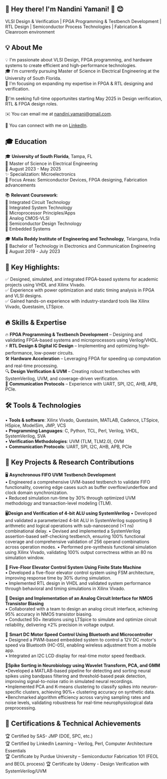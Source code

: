  🚀 Hey there! I'm Nandini Yamani! 👋 😊  
----
VLSI Design & Verification | FPGA Programming & Testbench Development | RTL Design | Semiconductor Process Technologies | Fabrication & Cleanroom environment

💡 About Me  
----
💡 I'm passionate about VLSI Design, FPGA programming, and hardware systems to create efficient and high-performance technologies.  
🎓 I'm currently pursuing Master of Science in Electrical Engineering at the University of South Florida.  
🌱 I'm focusing on expanding my expertise in FPGA & RTL designing and verification.  

💬I'm seeking full-time opportunites starting May 2025 in Design verification, RTL & FPGA design roles.

✉️ You can email me at nandini.yamani@gmail.com. 

🔗 You can connect with me on [LinkedIn](https://www.linkedin.com/in/https://www.linkedin.com/in/nandini-yamani-b6a013233/).
   

🎓 Education  
-----
🎓 **University of South Florida**, Tampa, FL  
📍 Master of Science in Electrical Engineering  
📅 August 2023 - May 2025  
✨ Specialization: Microelectronics  
🔬 Focus Areas: Semiconductor Devices, FPGA designing, Fabrication advancements

📚 **Relevant Coursework**:   
🔹 Integrated Circuit Technology  
🔹 Integrated System Technology  
🔹 Microprocessor Principles/Apps  
🔹 Analog CMOS-VLSI    
🔹 Semiconductor Design Technology   
🔹 Embedded Systems    

🎓 **Malla Reddy Institute of Engineering and Technology**, Telangana, India  
📍 Bachelor of Technology in Electronics and Communication Engineering  
📅 August 2019 - July 2023  

📌 Key Highlights:  
----
✅ Designed, simulated, and integrated FPGA-based systems for academic projects using VHDL and Xilinx Vivado.  
✅ Experience with power optimization and static timing analysis in FPGA and VLSI designs.  
✅ Gained hands-on experience with industry-standard tools like Xilinx Vivado, Questasim, LTSpice.  

🔥 Skills & Expertise 
----
🔥 **FPGA Programming & Testbench Development** – Designing and validating FPGA-based systems and microprocessors using Verilog/VHDL.  
⚡ **RTL Design & Digital IC Design** – Implementing and optimizing high-performance, low-power circuits.  
🛠️ **Hardware Acceleration** – Leveraging FPGA for speeding up computation and real-time processing.  
🔍 **Design Verification & UVM** – Creating robust testbenches with SystemVerilog, UVM, and coverage-driven verification.  
📡 **Communication Protocols** – Experience with UART, SPI, I2C, AHB, APB, PCIe.  

🛠️ Tools & Technologies  
----
• **Tools & software**: Xilinx Vivado, Questasim, MATLAB, Cadence, LTSpice, HSpice, ModelSim, JMP, VCS  
• **Programming Languages**: C, Python, TCL, Perl, Verilog, VHDL, SystemVerilog, SVA  
• **Verification Methodologies**: UVM (TLM, TLM2.0), OVM  
• **Communication Protocols**: UART, SPI, I2C, AHB, APB, PCIe  

🔬 Key Projects & Research Contributions  
----
🖥️ **Asynchronous FIFO UVM Testbench Development**  
• Engineered a comprehensive UVM-based testbench to validate FIFO functionality, covering edge cases such as buffer overflow/underflow and clock domain synchronization.  
• Reduced simulation run-time by 30% through optimized UVM methodology and transaction-level modeling (TLM).  

🖥️**Design and Verification of 4-bit ALU using SystemVerilog**
•	Developed and validated a parameterized 4-bit ALU in SystemVerilog supporting 8 arithmetic and logical operations with sub-nanosecond (<1 ns) combinational delay.
•	Devised and implemented a SystemVerilog assertion-based self-checking testbench, ensuring 100% functional coverage and comprehensive validation of 256 operand combinations across operation modes.
•	Performed pre-synthesis functional simulation using Xilinx Vivado, validating 100% output correctness within an 80 ns simulation window.

🏢 **Five-Floor Elevator Control System Using Finite State Machine**  
• Developed a five-floor elevator control system using FSM architecture, improving response time by 30% during simulation.  
• Implemented RTL design in VHDL and validated system performance through behavioral and timing simulations in Xilinx Vivado.   

🔋 **Design and Implementation of an Analog Circuit Interface for NMOS Transistor Biasing**  
• Collaborated with a team to design an analog circuit interface, achieving 95% accuracy in NMOS transistor biasing.  
• Conducted 50+ iterations using LTSpice to simulate and optimize circuit reliability, delivering ±2% precision in voltage output.  

🔌 **Smart DC Motor Speed Control Using Bluetooth and Microcontroller**  
• Designed a PWM-based embedded system to control a 12V DC motor's speed via Bluetooth (HC-05), enabling wireless adjustment from a mobile app.  
• Integrated an I2C LCD display for real-time motor speed feedback.  

**🧠Spike Sorting in Neurobiology using Wavelet Transform, PCA, and GMM**
•Developed a MATLAB-based pipeline for detecting and sorting neural spikes using bandpass filtering and threshold-based peak detection, improving signal-to-noise ratio in simulated neural recordings.
•Implemented PCA and K-means clustering to classify spikes into neuron-specific clusters, achieving 90%+ clustering accuracy on synthetic data.
•Benchmarked algorithm efficiency across varying sampling rates and noise levels, validating robustness for real-time neurophysiological data preprocessing.

📜 Certifications & Technical Achievements  
-----
🏆 Certified by SAS- JMP (DOE, SPC, etc.)  
🏆 Certified by LinkedIn Learning – Verilog, Perl, Computer Architecture Essentials  
🏆 Certificate by Purdue University – Semiconductor Fabrication 101 (FEOL and BEOL process)
🏆 Certificate by Udemy - Design Verification with SystemVerilog/UVM 

